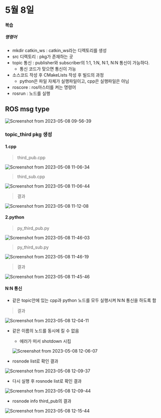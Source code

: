 # 5월 8일
#### 복습
##### 명령어
- mkdir catkin_ws : catkin_ws라는 디렉토리를 생성
- src 디렉토리 : pkg가 존재하는 곳
- topic 통신 : publisher와 subscriber의 1:1, 1:N, N:1, N:N 통신이 가능하다.
  - 통신 코드가 맞으면 통신이 가능
- 소스코드 작성 후 CMakeLists 작성 후 빌드의 과정
  - python은 파일 자체가 실행파일이고, cpp은 실행파일은 아님
- roscore : ros마스터를 켜는 명령어
- rosrun : 노드를 실행

## ROS msg type
![Screenshot from 2023-05-08 09-56-39](https://user-images.githubusercontent.com/129160008/236712224-aa3d9ebb-5028-4a3d-802a-bffdbec92af7.png)

### topic_third pkg 생성
#### 1.cpp
> third_pub.cpp

![Screenshot from 2023-05-08 11-06-34](https://user-images.githubusercontent.com/129160008/236718344-f6a91e29-8730-490c-b49f-8e47de5b3468.png)

> third_sub.cpp

![Screenshot from 2023-05-08 11-06-44](https://user-images.githubusercontent.com/129160008/236718350-4dcc2082-817a-47c2-931e-e56cd08af56b.png)

> 결과

![Screenshot from 2023-05-08 11-12-08](https://user-images.githubusercontent.com/129160008/236718814-10016cd8-a112-4040-b701-ba7a41d6bdd8.png)




#### 2.python
> py_third_pub.py

![Screenshot from 2023-05-08 11-46-03](https://user-images.githubusercontent.com/129160008/236722941-91406d9e-8efb-4aac-9bb9-810ae292e324.png)

> py_third_sub.py

![Screenshot from 2023-05-08 11-46-19](https://user-images.githubusercontent.com/129160008/236722939-f1cbd37c-f199-4aa4-abc0-53c5ecb8d006.png)

> 결과

![Screenshot from 2023-05-08 11-45-46](https://user-images.githubusercontent.com/129160008/236723198-0d175cbc-12c9-46d1-a778-68ba4bfc287b.png)


#### N:N 통신
- 같은 topic안에 있는 cpp과 python 노드를 모두 실행시켜 N:N 통신을 하도록 함

> 결과

![Screenshot from 2023-05-08 12-04-11](https://user-images.githubusercontent.com/129160008/236726152-7ad5a00a-161a-4255-a683-07c085a5ae3f.png)

- 같은 이름의 노드를 동시에 킬 수 없음
  - 에러가 떠서 shotdown 시킴
  
  ![Screenshot from 2023-05-08 12-06-07](https://user-images.githubusercontent.com/129160008/236726168-a0b5ae20-71f7-489a-b147-12ae444a73a6.png)
  
- rosnode list로 확인 결과

![Screenshot from 2023-05-08 12-09-37](https://user-images.githubusercontent.com/129160008/236726465-6d56da30-55d2-4863-965d-35648c68032f.png)

- 다시 실행 후 rosnode list로 확인 결과

![Screenshot from 2023-05-08 12-09-44](https://user-images.githubusercontent.com/129160008/236726469-b3dd7131-b3a7-49a5-8d95-14fdf1bdefde.png)

- rosnode info third_pub의 결과

![Screenshot from 2023-05-08 12-15-44](https://user-images.githubusercontent.com/129160008/236726475-159ccf3a-4f9c-4dba-8a60-30584fb46087.png)




